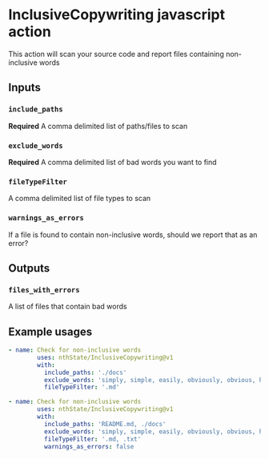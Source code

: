 # InclusiveCopywriting javascript action

This action will scan your source code and report files containing non-inclusive words

## Inputs

### `include_paths`

**Required** A comma delimited list of paths/files to scan

### `exclude_words`

**Required** A comma delimited list of bad words you want to find

### `fileTypeFilter`

A comma delimited list of file types to scan

### `warnings_as_errors`

If a file is found to contain non-inclusive words, should we report that as an error?

## Outputs

### `files_with_errors`

A list of files that contain bad words

## Example usages

```yaml
- name: Check for non-inclusive words
        uses: nthState/InclusiveCopywriting@v1
        with:
          include_paths: './docs'
          exclude_words: 'simply, simple, easily, obviously, obvious, he, she, just, blacklist, whitelist, master, slave'
          fileTypeFilter: '.md'
```

```yaml
- name: Check for non-inclusive words
        uses: nthState/InclusiveCopywriting@v1
        with:
          include_paths: 'README.md, ./docs'
          exclude_words: 'simply, simple, easily, obviously, obvious, he, she, just, blacklist, whitelist, master, slave'
          fileTypeFilter: '.md, .txt'
          warnings_as_errors: false
```
